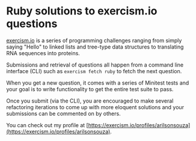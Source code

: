 # Ruby solutions to exercism.io questions

[exercism.io](http://www.exercism.io) is a series of programming challenges ranging from simply saying "Hello"
to linked lists and tree-type data structures to translating RNA sequences into proteins.

Submissions and retrieval of questions all happen from a command line interface (CLI) such as `exercism fetch ruby` to fetch the next question.

When you get a new question, it comes with a series of Minitest tests and your goal is to write functionality to get the entire test suite to pass.

Once you submit (via the CLI), you are encouraged to make several refactoring iterations to come up with more eloquent solutions and your submissions can be commented on by others.

You can check out my profile at [https://exercism.io/profiles/arilsonsouza](https://exercism.io/profiles/arilsonsouza).